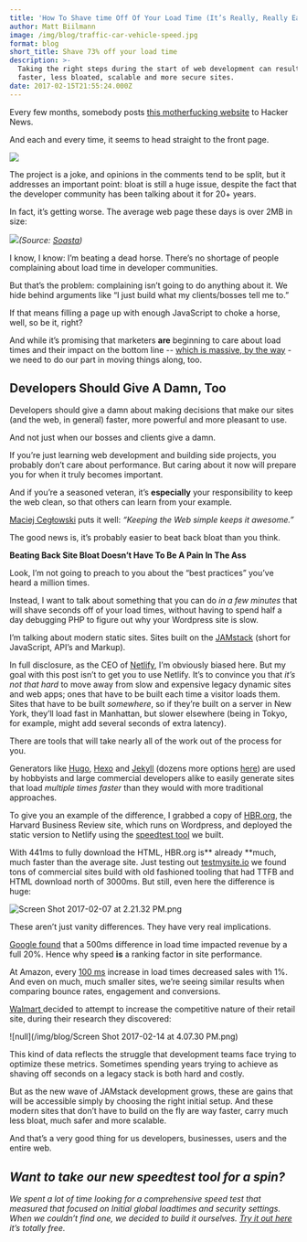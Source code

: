 ```yaml
---
title: 'How To Shave time Off Of Your Load Time (It’s Really, Really Easy)'
author: Matt Biilmann
image: /img/blog/traffic-car-vehicle-speed.jpg
format: blog
short_title: Shave 73% off your load time
description: >-
  Taking the right steps during the start of web development can result in
  faster, less bloated, scalable and more secure sites.
date: 2017-02-15T21:55:24.000Z
---
```


Every few months, somebody posts [this motherfucking website](http://motherfuckingwebsite.com/) to Hacker News.

And each and every time, it seems to head straight to the front page.

![](https://lh3.googleusercontent.com/449T54bifZrHXIqmfo5aP3UKK4HoLjtAur8PpLNs-49wtDUEDC_Wwb88bGHEHB8B4LVFhRceNLyu_LHYeIbn5z2W2acxmukTCLHlIiCKoFFx0V5vkXaD04ntAq2mn6r77ftB9dg3)

The project is a joke, and opinions in the comments tend to be split, but it addresses an important point: bloat is still a huge issue, despite the fact that the developer community has been talking about it for 20\+ years.

In fact, it’s getting worse. The average web page these days is over 2MB in size:

![](https://lh4.googleusercontent.com/SOytf9NGmBhhxXtRg5N2fu6PA47_iEsDPLnfhRmUZaFP5i0ac8wi-j1gWgX_rrMVDzq0rxDo8HYFyWkf_hTLK1dgFhpyEPzz0VPzqHFZpoHkGOR_pE3Rr0rpXAtyngz-LDZjza99)*(Source: [Soasta](https://www.soasta.com/blog/page-bloat-average-web-page-2-mb/))*

I know, I know: I’m beating a dead horse. There’s no shortage of people complaining about load time in developer communities.

But that’s the problem: complaining isn’t going to do anything about it. We hide behind arguments like “I just build what my clients/bosses tell me to.”

If that means filling a page up with enough JavaScript to choke a horse, well, so be it, right?

And while it’s promising that marketers **are** beginning to care about load times and their impact on the bottom line -- [which is massive, by the way](https://blog.kissmetrics.com/loading-time/) - we need to do our part in moving things along, too.

## **Developers Should Give A Damn, Too**

Developers should give a damn about making decisions that make our sites (and the web, in general) faster, more powerful and more pleasant to use.

And not just when our bosses and clients give a damn.

If you’re just learning web development and building side projects, you probably don’t care about performance. But caring about it now will prepare you for when it truly becomes important.

And if you’re a seasoned veteran, it’s **especially** your responsibility to keep the web clean, so that others can learn from your example.

[Maciej Cegłowski](http://idlewords.com/talks/website_obesity.htm) puts it well: *“Keeping the Web simple keeps it awesome.”*

The good news is, it’s probably easier to beat back bloat than you think.

**Beating Back Site Bloat Doesn’t Have To Be A Pain In The Ass**

Look, I’m not going to preach to you about the “best practices” you’ve heard a million times.

Instead, I want to talk about something that you can do *in a few minutes* that will shave seconds off of your load times, without having to spend half a day debugging PHP to figure out why your Wordpress site is slow.

I’m talking about modern static sites. Sites built on the [JAMstack](https://jamstack.org/) (short for JavaScript, API’s and Markup).

In full disclosure, as the CEO of [Netlify](https://www.netlify.com/), I’m obviously biased here. But my goal with this post isn’t to get you to use Netlify. It’s to convince you that *it’s not that hard* to move away from slow and expensive legacy dynamic sites and web apps; ones that have to be built each time a visitor loads them. Sites that have to be built *somewhere*, so if they’re built on a server in New York, they’ll load fast in Manhattan, but slower elsewhere (being in Tokyo, for example, might add several seconds of extra latency).

There are tools that will take nearly all of the work out of the process for you.

Generators like [Hugo](https://gohugo.io/), [Hexo](https://hexo.io/) and [Jekyll](https://jekyllrb.com/) (dozens more options [here](https://www.staticgen.com/)) are used by hobbyists and large commercial developers alike to easily generate sites that load *multiple times faster* than they would with more traditional approaches.

To give you an example of the difference, I grabbed a copy of [HBR.org](https://hbr.org/), the Harvard Business Review site, which runs on Wordpress, and deployed the static version to Netlify using the [speedtest tool](https://testmysite.io) we built.

With 441ms to fully download the HTML, HBR.org is** already **much, much faster than the average site. Just testing out [testmysite.io](http://testmysite.io) we found tons of commercial sites build with old fashioned tooling that had TTFB and HTML download north of 3000ms. But still, even here the difference is huge:

![Screen Shot 2017-02-07 at 2.21.32 PM.png](https://lh3.googleusercontent.com/3W2SPu2Y2G_zHVAh1Kt6lL0yeBpgz1OmPMpwgGKAlWhVASTYWXmGL2OXecR3cZU9msh0hoRSdB2HteeG9R9ecdFtz6T6snspIiDcvM_Iq9Sxakcnvk4eGvVRdZClWwB39TztiXp1)

These aren’t just vanity differences. They have very real implications.

[Google found](http://www.svennerberg.com/2008/12/page-load-times-vs-conversion-rates/) that a 500ms difference in load time impacted revenue by a full 20%. Hence why speed **is** a ranking factor in site performance.

At Amazon, every [100 ms](http://blog.gigaspaces.com/amazon-found-every-100ms-of-latency-cost-them-1-in-sales/) increase in load times decreased sales with 1%. And even on much, much smaller sites, we’re seeing similar results when comparing bounce rates, engagement and conversions.

 [Walmart ](http://www.globaldots.com/how-website-speed-affects-conversion-rates/)decided to attempt to increase the competitive nature of their retail site, during their research they discovered: 

![null](/img/blog/Screen Shot 2017-02-14 at 4.07.30 PM.png)

This kind of data reflects the struggle that development teams face trying to optimize these metrics. Sometimes spending years trying to achieve as shaving off seconds on a legacy stack is both hard and costly.

But as the new wave of JAMstack development grows, these are gains that will be accessible simply by choosing the right initial setup. And these modern sites that don’t have to build on the fly are way faster, carry much less bloat, much safer and  more scalable.

And that’s a very good thing for us developers, businesses, users and the entire web.

## *Want to take our new speedtest tool for a spin?*

*We spent a lot of time looking for a comprehensive speed test that measured that focused on Initial global loadtimes and security settings. When we couldn’t find one, we decided to build it ourselves. [Try it out here](https://testmysite.io) it’s totally free.*
